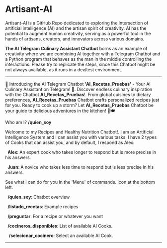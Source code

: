 # Artisant-AI
Artisant-AI is a GitHub Repo dedicated to exploring the intersection of artificial intelligence (AI) and the artisan spirit of creativity. 
AI has the potential to augment human creativity, serving as a powerful tool in the hands of artisans, creators, and innovators across various domains.

**The AI Telegram Culinary Assistant Chatbot** borns as an example of creativity where we are combining AI together with a Telegram Chatbot and a Python program that behaves as the man in the middle controlling the interactions. Please try to replicate the steps, since this Chatbot might be not always available, as it runs in a dev/test environment.

-----

🍳 Introducing the AI Telegram Chatbot **'AI_Recetas_Pruebas'** - Your AI Culinary Assistant on Telegram! 🤖. Discover endless culinary inspiration with the Chatbot **AI_Recetas_Pruebas**!. From global cuisines to dietary preferences, **AI_Recetas_Pruebas** Chatbot crafts personalized recipes just for you. Ready to cook up a storm? Let **AI_Recetas_Pruebas** Chatbot be your guide to delicious adventures in the kitchen! 🌟🍽️

Who am I? **/quien_soy**

Welcome to my Recipes and Healthy Nutrition Chatbot!. I am an Artificial Intelligence System and I can assist you with various tasks. I have 2 types of Cooks that can assist you, and by default, I respond as Alex:

 &nbsp;&nbsp;**Alex**: An expert cook who takes longer to respond but is more precise in his answers.
  
 &nbsp;&nbsp;**Juan**: A novice who takes less time to respond but is less precise in his answers.

See what I can do for you in the 'Menu' of commands. Icon at the bottom left.

&nbsp;&nbsp;**/quien_soy**: Chatbot overview

&nbsp;&nbsp;**/listado_recetas**: Example recipes

&nbsp;&nbsp;**/preguntar**: For a recipe or whatever you want

&nbsp;&nbsp;**/cocineros_disponibles**: List of available AI Cooks.

&nbsp;&nbsp; **/selecionar_cocinero**: Select an available AI Cook.

-----










